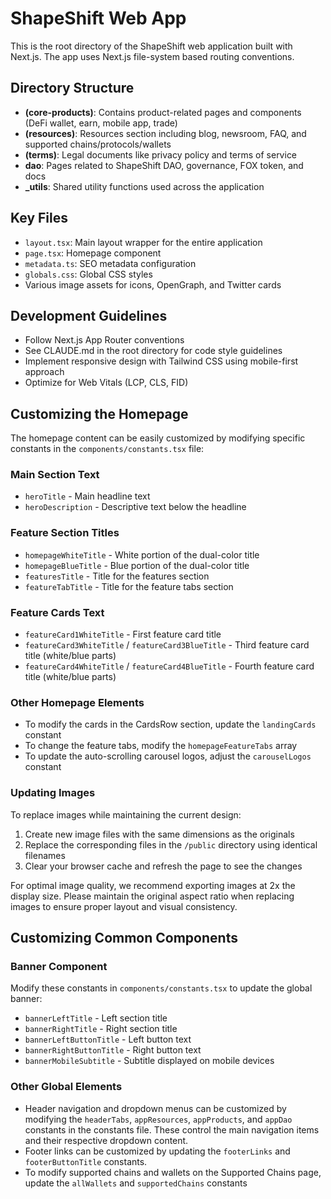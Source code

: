 # ShapeShift Web App

This is the root directory of the ShapeShift web application built with Next.js. The app uses Next.js file-system based routing conventions.

## Directory Structure

- **(core-products)**: Contains product-related pages and components (DeFi wallet, earn, mobile app, trade)
- **(resources)**: Resources section including blog, newsroom, FAQ, and supported chains/protocols/wallets
- **(terms)**: Legal documents like privacy policy and terms of service
- **dao**: Pages related to ShapeShift DAO, governance, FOX token, and docs
- **\_utils**: Shared utility functions used across the application

## Key Files

- `layout.tsx`: Main layout wrapper for the entire application
- `page.tsx`: Homepage component
- `metadata.ts`: SEO metadata configuration
- `globals.css`: Global CSS styles
- Various image assets for icons, OpenGraph, and Twitter cards

## Development Guidelines

- Follow Next.js App Router conventions
- See CLAUDE.md in the root directory for code style guidelines
- Implement responsive design with Tailwind CSS using mobile-first approach
- Optimize for Web Vitals (LCP, CLS, FID)

## Customizing the Homepage

The homepage content can be easily customized by modifying specific constants in the `components/constants.tsx` file:

### Main Section Text

- `heroTitle` - Main headline text
- `heroDescription` - Descriptive text below the headline

### Feature Section Titles

- `homepageWhiteTitle` - White portion of the dual-color title
- `homepageBlueTitle` - Blue portion of the dual-color title
- `featuresTitle` - Title for the features section
- `featureTabTitle` - Title for the feature tabs section

### Feature Cards Text

- `featureCard1WhiteTitle` - First feature card title
- `featureCard3WhiteTitle` / `featureCard3BlueTitle` - Third feature card title (white/blue parts)
- `featureCard4WhiteTitle` / `featureCard4BlueTitle` - Fourth feature card title (white/blue parts)

### Other Homepage Elements

- To modify the cards in the CardsRow section, update the `landingCards` constant
- To change the feature tabs, modify the `homepageFeatureTabs` array
- To update the auto-scrolling carousel logos, adjust the `carouselLogos` constant

### Updating Images

To replace images while maintaining the current design:

1. Create new image files with the same dimensions as the originals
2. Replace the corresponding files in the `/public` directory using identical filenames
3. Clear your browser cache and refresh the page to see the changes

For optimal image quality, we recommend exporting images at 2x the display size. Please maintain the original aspect ratio when replacing images to ensure proper layout and visual consistency.

## Customizing Common Components

### Banner Component

Modify these constants in `components/constants.tsx` to update the global banner:

- `bannerLeftTitle` - Left section title
- `bannerRightTitle` - Right section title
- `bannerLeftButtonTitle` - Left button text
- `bannerRightButtonTitle` - Right button text
- `bannerMobileSubtitle` - Subtitle displayed on mobile devices

### Other Global Elements

- Header navigation and dropdown menus can be customized by modifying the `headerTabs`, `appResources`, `appProducts`, and `appDao` constants in the constants file. These control the main navigation items and their respective dropdown content.
- Footer links can be customized by updating the `footerLinks` and `footerButtonTitle` constants.
- To modify supported chains and wallets on the Supported Chains page, update the `allWallets` and `supportedChains` constants
